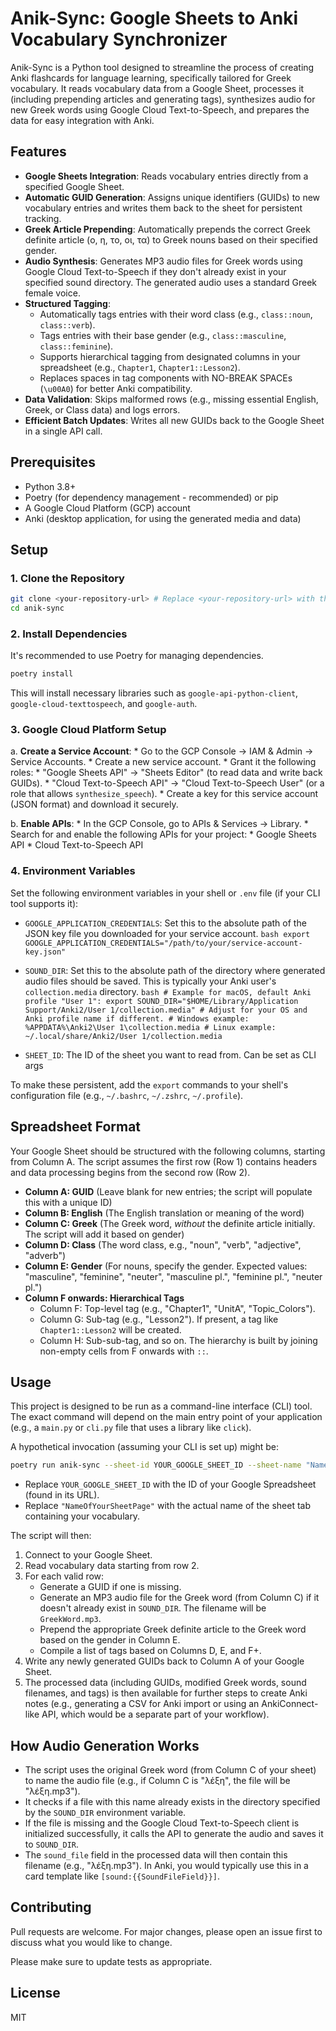 # Anik-Sync: Google Sheets to Anki Vocabulary Synchronizer

Anik-Sync is a Python tool designed to streamline the process of creating Anki flashcards for language learning, specifically tailored for Greek vocabulary. It reads vocabulary data from a Google Sheet, processes it (including prepending articles and generating tags), synthesizes audio for new Greek words using Google Cloud Text-to-Speech, and prepares the data for easy integration with Anki.

## Features

*   **Google Sheets Integration**: Reads vocabulary entries directly from a specified Google Sheet.
*   **Automatic GUID Generation**: Assigns unique identifiers (GUIDs) to new vocabulary entries and writes them back to the sheet for persistent tracking.
*   **Greek Article Prepending**: Automatically prepends the correct Greek definite article (ο, η, το, οι, τα) to Greek nouns based on their specified gender.
*   **Audio Synthesis**: Generates MP3 audio files for Greek words using Google Cloud Text-to-Speech if they don't already exist in your specified sound directory. The generated audio uses a standard Greek female voice.
*   **Structured Tagging**:
    *   Automatically tags entries with their word class (e.g., `class::noun`, `class::verb`).
    *   Tags entries with their base gender (e.g., `class::masculine`, `class::feminine`).
    *   Supports hierarchical tagging from designated columns in your spreadsheet (e.g., `Chapter1`, `Chapter1::Lesson2`).
    *   Replaces spaces in tag components with NO-BREAK SPACEs (`\u00A0`) for better Anki compatibility.
*   **Data Validation**: Skips malformed rows (e.g., missing essential English, Greek, or Class data) and logs errors.
*   **Efficient Batch Updates**: Writes all new GUIDs back to the Google Sheet in a single API call.

## Prerequisites

*   Python 3.8+
*   Poetry (for dependency management - recommended) or pip
*   A Google Cloud Platform (GCP) account
*   Anki (desktop application, for using the generated media and data)

## Setup

### 1. Clone the Repository
   ```bash
   git clone <your-repository-url> # Replace <your-repository-url> with the actual URL
   cd anik-sync
   ```

### 2. Install Dependencies
   It's recommended to use Poetry for managing dependencies.
   ```bash
   poetry install
   ```
   This will install necessary libraries such as `google-api-python-client`, `google-cloud-texttospeech`, and `google-auth`.

### 3. Google Cloud Platform Setup
   a. **Create a Service Account**:
      *   Go to the GCP Console -> IAM & Admin -> Service Accounts.
      *   Create a new service account.
      *   Grant it the following roles:
          *   "Google Sheets API" -> "Sheets Editor" (to read data and write back GUIDs).
          *   "Cloud Text-to-Speech API" -> "Cloud Text-to-Speech User" (or a role that allows `synthesize_speech`).
      *   Create a key for this service account (JSON format) and download it securely.

   b. **Enable APIs**:
      *   In the GCP Console, go to APIs & Services -> Library.
      *   Search for and enable the following APIs for your project:
          *   Google Sheets API
          *   Cloud Text-to-Speech API

### 4. Environment Variables
   Set the following environment variables in your shell or `.env` file (if your CLI tool supports it):

   *   `GOOGLE_APPLICATION_CREDENTIALS`: Set this to the absolute path of the JSON key file you downloaded for your service account.
     ```bash
     export GOOGLE_APPLICATION_CREDENTIALS="/path/to/your/service-account-key.json"
     ```

   *   `SOUND_DIR`: Set this to the absolute path of the directory where generated audio files should be saved. This is typically your Anki user's `collection.media` directory.
     ```bash
     # Example for macOS, default Anki profile "User 1":
     export SOUND_DIR="$HOME/Library/Application Support/Anki2/User 1/collection.media"
     # Adjust for your OS and Anki profile name if different.
     # Windows example: %APPDATA%\Anki2\User 1\collection.media
     # Linux example: ~/.local/share/Anki2/User 1/collection.media
     ```

   *   `SHEET_ID`: The ID of the sheet you want to read from. Can be set as CLI args

   To make these persistent, add the `export` commands to your shell's configuration file (e.g., `~/.bashrc`, `~/.zshrc`, `~/.profile`).

## Spreadsheet Format

Your Google Sheet should be structured with the following columns, starting from Column A. The script assumes the first row (Row 1) contains headers and data processing begins from the second row (Row 2).

*   **Column A: GUID** (Leave blank for new entries; the script will populate this with a unique ID)
*   **Column B: English** (The English translation or meaning of the word)
*   **Column C: Greek** (The Greek word, *without* the definite article initially. The script will add it based on gender)
*   **Column D: Class** (The word class, e.g., "noun", "verb", "adjective", "adverb")
*   **Column E: Gender** (For nouns, specify the gender. Expected values: "masculine", "feminine", "neuter", "masculine pl.", "feminine pl.", "neuter pl.")
*   **Column F onwards: Hierarchical Tags**
    *   Column F: Top-level tag (e.g., "Chapter1", "UnitA", "Topic_Colors").
    *   Column G: Sub-tag (e.g., "Lesson2"). If present, a tag like `Chapter1::Lesson2` will be created.
    *   Column H: Sub-sub-tag, and so on. The hierarchy is built by joining non-empty cells from F onwards with `::`.

## Usage

This project is designed to be run as a command-line interface (CLI) tool. The exact command will depend on the main entry point of your application (e.g., a `main.py` or `cli.py` file that uses a library like `click`).

A hypothetical invocation (assuming your CLI is set up) might be:

```bash
poetry run anik-sync --sheet-id YOUR_GOOGLE_SHEET_ID --sheet-name "NameOfYourSheetPage"
```

*   Replace `YOUR_GOOGLE_SHEET_ID` with the ID of your Google Spreadsheet (found in its URL).
*   Replace `"NameOfYourSheetPage"` with the actual name of the sheet tab containing your vocabulary.

The script will then:
1.  Connect to your Google Sheet.
2.  Read vocabulary data starting from row 2.
3.  For each valid row:
    *   Generate a GUID if one is missing.
    *   Generate an MP3 audio file for the Greek word (from Column C) if it doesn't already exist in `SOUND_DIR`. The filename will be `GreekWord.mp3`.
    *   Prepend the appropriate Greek definite article to the Greek word based on the gender in Column E.
    *   Compile a list of tags based on Columns D, E, and F+.
4.  Write any newly generated GUIDs back to Column A of your Google Sheet.
5.  The processed data (including GUIDs, modified Greek words, sound filenames, and tags) is then available for further steps to create Anki notes (e.g., generating a CSV for Anki import or using an AnkiConnect-like API, which would be a separate part of your workflow).

## How Audio Generation Works

*   The script uses the original Greek word (from Column C of your sheet) to name the audio file (e.g., if Column C is "λέξη", the file will be "λέξη.mp3").
*   It checks if a file with this name already exists in the directory specified by the `SOUND_DIR` environment variable.
*   If the file is missing and the Google Cloud Text-to-Speech client is initialized successfully, it calls the API to generate the audio and saves it to `SOUND_DIR`.
*   The `sound_file` field in the processed data will then contain this filename (e.g., "λέξη.mp3"). In Anki, you would typically use this in a card template like `[sound:{{SoundFileField}}]`.

## Contributing

Pull requests are welcome. For major changes, please open an issue first to discuss what you would like to change.

Please make sure to update tests as appropriate.

## License

MIT
<!-- Or your preferred license -->
